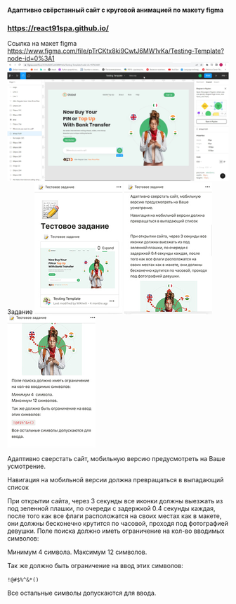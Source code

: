 #### Адаптивно свёрстанный сайт с круговой анимацией по макету figma
### https://react91spa.github.io/
Ссылка на макет figma https://www.figma.com/file/pTrCKtx8ki9CwtJ6MW1vKa/Testing-Template?node-id=0%3A1
![Image alt](https://github.com/react91spa/react91spa.github.io/blob/main/screen/Oj4ISfxStuytyu.jpg)
Задание 
![Image alt](https://github.com/react91spa/react91spa.github.io/blob/main/screen/screen1.jpg) ![Image alt](https://github.com/react91spa/react91spa.github.io/blob/main/screen/screen2.jpg) ![Image alt](https://github.com/react91spa/react91spa.github.io/blob/main/screen/screen3.jpg)


Адаптивно сверстать сайт, мобильную версию предусмотреть на Ваше усмотрение.

Навигация на мобильной версии должна превращаться в выпадающий список

При открытии сайта, через 3 секунды все иконки должны выезжать из под зеленной плашки, по очереди с задержкой 0.4 секунды каждая, после того как все флаги расположатся на своих местах как в макете, они должны бесконечно крутится по часовой, проходя под фотографией девушки.
Поле поиска должно иметь ограничение на кол-во вводимых символов:

Минимум 4 символа.
Максимум 12 символов.

Так же должно быть ограничение на ввод этих символов:

`!@#$%^&*()`

Все остальные символы допускаются для ввода.
